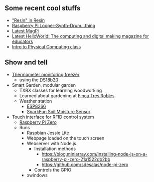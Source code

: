 ## Some recent cool stuffs

* ["Resin" in Resin](https://resin.io/blog/resin-in-resin-how-to-make-a-literal-embedded-device/)
* [Raspberry Pi Looper-Synth-Drum…thing](https://www.raspberrypi.org/blog/raspberry-pi-looper/)
* [Latest MagPi](https://www.raspberrypi.org/magpi-issues/MagPi58.pdf)
* [Latest HelloWorld: The computing and digital making magazine for educators](http://s3-eu-west-1.amazonaws.com/rpi-magazines/issues/full_pdfs/000/000/003/original/HelloWorld02.pdf?1495793062)
* [Intro to Physical Computing class](https://txrxlabs.org/classes/253/raspberry-pi-101-intro-to-physical-computing/)


## Show and tell

* [Thermometer monitoring freezer](./thermometer-project-slides.pdf)
  * using the [DS18b20](https://www.amazon.com/Vktech-DS18b20-Waterproof-Temperature-Transmitter/dp/B00CHEZ250)
* Smart Garden, modular garden
  * TXRX classes for learning woodworking
  * Learned about gardening at [Finca Tres Robles](http://www.smallplaces.org/fincatresrobles/)
  * Weather station
    * [ESP8266](https://www.amazon.com/HiLetgo-Version-NodeMCU-Internet-Development/dp/B010O1G1ES)
    * [SparkFun Soil Moisture Sensor](https://www.sparkfun.com/products/13322)
* Touch interface for RFID control system
  * [Raspberry Pi Zero](https://www.raspberrypi.org/blog/raspberry-pi-zero/)
  * Runs
    * Raspbian Jessie Lite
    * Webpage loaded on the touch screen
    * Webserver with Node.js
      * Installation methods
        * https://blog.miniarray.com/installing-node-js-on-a-raspberry-pi-zero-21a1522db2bb
        * https://github.com/sdesalas/node-pi-zero
      * Controls the GPIO
    * xwindows



